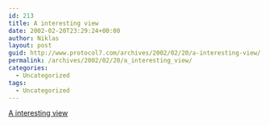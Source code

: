 ```yaml
---
id: 213
title: A interesting view
date: 2002-02-20T23:29:24+00:00
author: Niklas
layout: post
guid: http://www.protocol7.com/archives/2002/02/20/a-interesting-view/
permalink: /archives/2002/02/20/a_interesting_view/
categories:
  - Uncategorized
tags:
  - Uncategorized
---
```

<div class='microid-cff44885fa645ef0d1085c9cac455045acb6acfb'>
  <p>
    <a href="http://www.infoworld.com/articles/op/xml/02/02/18/020218opcurve.xml">A interesting view</a>
  </p>
</div>